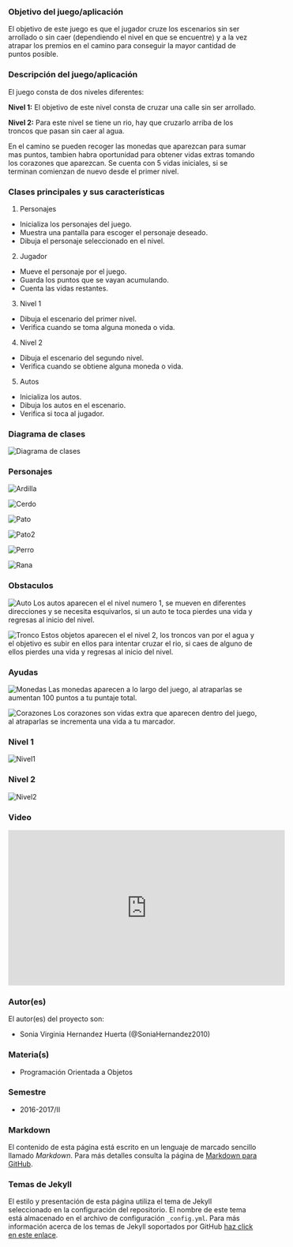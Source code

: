 ### Objetivo del juego/aplicación
El objetivo de este juego es que el jugador cruze los escenarios sin ser arrollado o sin caer (dependiendo el nivel en que se encuentre) y a la vez atrapar los premios en el camino para conseguir la mayor cantidad de puntos posible.

### Descripción del juego/aplicación
El juego consta de dos niveles diferentes:

**Nivel 1:** El objetivo de este nivel consta de cruzar una calle sin ser arrollado.

**Nivel 2:** Para este nivel se tiene un rio, hay que cruzarlo arriba de los troncos que pasan sin caer al agua.


En el camino se pueden recoger las monedas que aparezcan para sumar mas puntos, tambien habra oportunidad para obtener vidas extras tomando los corazones que aparezcan.
Se cuenta con 5 vidas iniciales, si se terminan comienzan de nuevo desde el primer nivel.

### Clases principales y sus características
1. Personajes
* Inicializa los personajes del juego.
* Muestra una pantalla para escoger el personaje deseado.
* Dibuja el personaje seleccionado en el nivel.

2. Jugador
* Mueve el personaje por el juego.
* Guarda los puntos que se vayan acumulando.
* Cuenta las vidas restantes.

3. Nivel 1
* Dibuja el escenario del primer nivel.
* Verifica cuando se toma alguna moneda o vida.

4. Nivel 2
* Dibuja el escenario del segundo nivel.
* Verifica cuando se obtiene alguna moneda o vida.

5. Autos
* Inicializa los autos.
* Dibuja los autos en el escenario.
* Verifica si toca al jugador.

### Diagrama de clases
![Diagrama de clases](https://github.com/acominf/CruzaPorElPremio/blob/master/imagenes/CruzaPorElPremio.png)

### Personajes
![Ardilla](https://github.com/acominf/CruzaPorElPremio/blob/master/imagenes/Ardilla3.png)

![Cerdo](https://github.com/acominf/CruzaPorElPremio/blob/master/imagenes/Cerdo3.png)

![Pato](https://github.com/acominf/CruzaPorElPremio/blob/master/imagenes/Patito3.png)

![Pato2](https://github.com/acominf/CruzaPorElPremio/blob/master/imagenes/Pato_Salvaje3.png)

![Perro](https://github.com/acominf/CruzaPorElPremio/blob/master/imagenes/Perro3.png)

![Rana](https://github.com/acominf/CruzaPorElPremio/blob/master/imagenes/Rana3.png)

### Obstaculos

![Auto](https://github.com/acominf/CruzaPorElPremio/blob/master/imagenes/carro2.png)
Los autos aparecen el el nivel numero 1, se mueven en diferentes direcciones 
y se necesita esquivarlos, si un auto te toca pierdes una vida y regresas al inicio
del nivel.

![Tronco](https://github.com/acominf/CruzaPorElPremio/blob/master/imagenes/tronco2.png)
Estos objetos aparecen el el nivel 2, los troncos van por el agua y el objetivo 
es subir en ellos para intentar cruzar el rio, si caes de alguno de ellos pierdes
una vida y regresas al inicio del nivel.


### Ayudas

![Monedas](https://github.com/acominf/CruzaPorElPremio/blob/master/imagenes/moneda2.png)
Las monedas aparecen a lo largo del juego, al atraparlas se aumentan 
100 puntos a tu puntaje total.

![Corazones](https://github.com/acominf/CruzaPorElPremio/blob/master/imagenes/corazon2.png)
Los corazones son vidas extra que aparecen dentro del juego, al
atraparlas se incrementa una vida a tu marcador.


### Nivel 1

![Nivel1](https://github.com/acominf/CruzaPorElPremio/blob/master/imagenes/nivel_1.png)


### Nivel 2

![Nivel2](https://github.com/acominf/CruzaPorElPremio/blob/master/imagenes/nivel_2.png)

### Video
<iframe width="560" height="315" src="https://www.youtube.com/embed/2dvw_6O51AE" frameborder="0" allowfullscreen></iframe>


### Autor(es)
El autor(es) del proyecto son:
- Sonia Virginia Hernandez Huerta (@SoniaHernandez2010)

### Materia(s)
- Programación Orientada a Objetos

### Semestre
- 2016-2017/II

### Markdown
El contenido de esta página está escrito en un lenguaje de marcado sencillo llamado *Markdown*. Para más detalles consulta la página de [Markdown para GitHub](https://guides.github.com/features/mastering-markdown/).

### Temas de Jekyll
El estilo y presentación de esta página utiliza el tema de Jekyll seleccionado en la configuración del repositorio. El nombre de este tema está almacenado en el archivo de configuración `_config.yml`. Para más información acerca de los temas de Jekyll soportados por GitHub [haz click en este enlace](https://pages.github.com/themes/).
